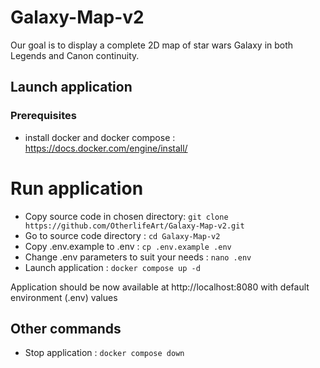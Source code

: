 # Galaxy-Map-v2

Our goal is to display a complete 2D map of star wars Galaxy in both Legends and Canon continuity.

## Launch application

### Prerequisites

- install docker and docker compose : https://docs.docker.com/engine/install/

# Run application

- Copy source code in chosen directory: `git clone https://github.com/OtherlifeArt/Galaxy-Map-v2.git`
- Go to source code directory : `cd Galaxy-Map-v2`
- Copy .env.example to .env : `cp .env.example .env`
- Change .env parameters to suit your needs : `nano .env`
- Launch application : `docker compose up -d`

Application should be now available at http://localhost:8080 with default environment (.env) values

## Other commands

- Stop application : `docker compose down`